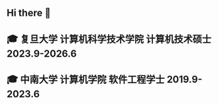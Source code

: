 ## Hi there 👋

<!--
**Vandalizerzzz/Vandalizerzzz** is a ✨ _special_ ✨ repository because its `README.md` (this file) appears on your GitHub profile.

Here are some ideas to get you started:

- 🔭 I’m currently working on ...
- 🌱 I’m currently learning ...
- 👯 I’m looking to collaborate on ...
- 🤔 I’m looking for help with ...
- 💬 Ask me about ...
- 📫 How to reach me: ...
- 😄 Pronouns: ...
- ⚡ Fun fact: ...
-->

## 🎓 复旦大学 计算机科学技术学院 计算机技术硕士 2023.9-2026.6
## 🎓 中南大学 计算机学院 软件工程学士 2019.9-2023.6
